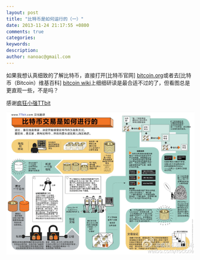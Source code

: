 ```yaml
---
layout: post
title: "比特币是如何运行的（一）"
date: 2013-11-24 21:17:55 +0800
comments: true
categories: 
keywords: 
description: 
author: nanoac@gmail.com 
---
```


如果我想认真细致的了解比特币，直接打开[比特币官网] [bitcoin.org]或者去[比特币（Bitcoin）维基百科] [bitcoin wiki]上细细研读是最合适不过的了，但看图总是更直观一些，不是吗？

感谢[疯狂小强TTbit](http://weibo/rockxie)

![比特币交易时如何进行的](../images/2013-11-24-how-bitcoin-works-part-1/how-a-bitcoin-transaction-works.jpg)

[bitcoin wiki]: https://zh-cn.bitcoin.it/wiki/%E9%A6%96%E9%A1%B5 "比特币维基百科中文版"
[bitcoin.org]: http://bitcoin.org/zh_CN/ "比特币官方网站——简体中文"

